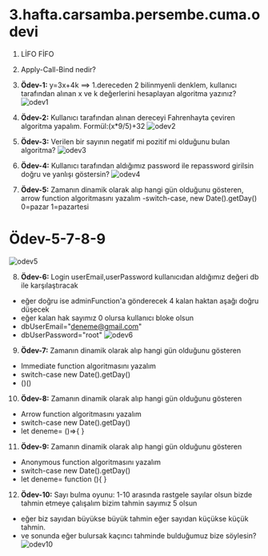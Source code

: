 # 3.hafta.carsamba.persembe.cuma.odevi
1) LİFO FİFO
2) Apply-Call-Bind nedir?
3) <b>Ödev-1:</b> y=3x+4k ==> 1.dereceden 2 bilinmyenli denklem, kullanıcı tarafından alınan x ve k değerlerini hesaplayan algoritma yazınız? 
![odev1](https://user-images.githubusercontent.com/86284062/172486551-8df2d56a-9427-40ba-83fb-953d2dce1fcf.png)

4) <b>Ödev-2:</b> Kullanıcı tarafından alınan dereceyi  Fahrenhayta çeviren algoritma yapalım. Formül:(x*9/5)+32 
![odev2](https://user-images.githubusercontent.com/86284062/172486561-abe54e7a-45e6-4984-ab6d-8fd1e33bbb88.png)

5) <b>Ödev-3:</b> Verilen bir sayının negatif mi pozitif mi olduğunu bulan algoritma? 
![odev3](https://user-images.githubusercontent.com/86284062/172487961-932e1296-710e-4e80-8b88-c9606827968e.png)

6) <b>Ödev-4:</b> Kullanıcı tarafından aldığımız password ile repassword girilsin doğru ve yanlışı göstersin? 
![odev4](https://user-images.githubusercontent.com/86284062/172486584-4ef7e244-545e-46c0-9ad8-da85d62eca5b.png)

7) <b>Ödev-5:</b> Zamanın dinamik olarak alıp hangi gün olduğunu gösteren, arrow function algoritmasını yazalım
-switch-case, new Date().getDay() 0=pazar 1=pazartesi 
# Ödev-5-7-8-9
![odev5](https://user-images.githubusercontent.com/86284062/172486897-661b9f74-3fa0-4233-bc74-e496a7afa21f.png)

8) <b>Ödev-6:</b> Login userEmail,userPassword kullanıcıdan aldığımız değeri db ile karşılaştıracak
- eğer doğru ise adminFunction'a gönderecek 4 kalan haktan aşağı doğru düşecek 
- eğer kalan hak sayımız 0 olursa kullanıcı bloke olsun
- dbUserEmail="deneme@gmail.com"
- dbUserPassword="root"
![odev6](https://user-images.githubusercontent.com/86284062/172486604-0a0f8f34-a12c-4593-a2c4-575a395fbe36.png)

9) <b>Ödev-7:</b> Zamanın dinamik olarak alıp hangi gün olduğunu gösteren
- Immediate function algoritmasını yazalım
- switch-case new Date().getDay()
- ()()
10) <b>Ödev-8:</b> Zamanın dinamik olarak alıp hangi gün olduğunu gösteren
- Arrow function algoritmasını yazalım
- switch-case new Date().getDay()
- let deneme= ()=>{ }
11) <b>Ödev-9:</b> Zamanın dinamik olarak alıp hangi gün olduğunu gösteren
- Anonymous function algoritmasını yazalım
- switch-case new Date().getDay()
- let deneme= function (){ }

12) <b>Ödev-10:</b> Sayı bulma oyunu: 1-10 arasında rastgele sayılar olsun bizde tahmin etmeye çalışalım bizim tahmin sayımız 5 olsun
- eğer biz sayıdan büyükse büyük tahmin eğer sayıdan küçükse küçük tahmin.
- ve sonunda eğer bulursak kaçıncı tahminde bulduğumuz bize söylesin?
![odev10](https://user-images.githubusercontent.com/86284062/172486614-053c2027-2845-4c89-b3db-5839b40ee9f3.png)


